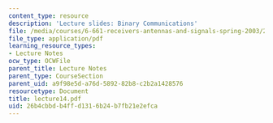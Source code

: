 ```yaml
---
content_type: resource
description: 'Lecture slides: Binary Communications'
file: /media/courses/6-661-receivers-antennas-and-signals-spring-2003/26b4cbbdb4ffd1316b24b7fb21e2efca_lecture14.pdf
file_type: application/pdf
learning_resource_types:
- Lecture Notes
ocw_type: OCWFile
parent_title: Lecture Notes
parent_type: CourseSection
parent_uid: a9f98e5d-a76d-5892-82b8-c2b2a1428576
resourcetype: Document
title: lecture14.pdf
uid: 26b4cbbd-b4ff-d131-6b24-b7fb21e2efca
---
```

